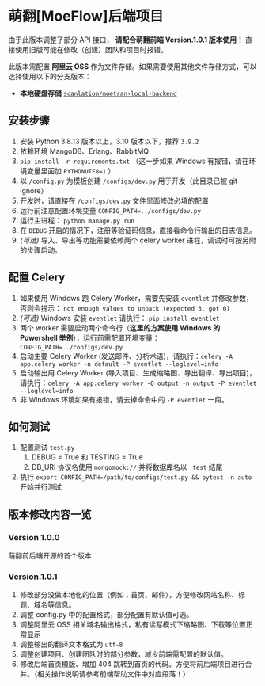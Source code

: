 # 萌翻[MoeFlow]后端项目

由于此版本调整了部分 API 接口， **请配合萌翻前端 Version.1.0.1 版本使用！** 直接使用旧版可能在修改（创建）团队和项目时报错。

此版本需配置 **阿里云 OSS** 作为文件存储。如果需要使用其他文件存储方式，可以选择使用以下的分支版本：

- **本地硬盘存储** [`scanlation/moetran-local-backend`](https://github.com/scanlation/moetran-local-backend)

## 安装步骤

1. 安装 Python 3.8.13 版本以上，3.10 版本以下，推荐 `3.9.2`
2. 依赖环境 MangoDB、Erlang、RabbitMQ
3. `pip install -r requirements.txt` （这一步如果 Windows 有报错，请在环境变量里面加 `PYTHONUTF8=1` ）
4. 以 `/config.py` 为模板创建 `/configs/dev.py` 用于开发（此目录已被 git ignore）
5. 开发时，请直接在 `/configs/dev.py` 文件里面修改必填的配置
6. 运行前注意配置环境变量 `CONFIG_PATH=../configs/dev.py`
7. 运行主进程： `python manage.py run`
8. 在 `DEBUG` 开启的情况下，注册等验证码信息，直接看命令行输出的日志信息。
9. _(可选)_ 导入、导出等功能需要依赖两个 celery worker 进程，调试时可按另附的步骤启动。

## 配置 Celery

1. 如果使用 Windows 跑 Celery Worker，需要先安装 `eventlet` 并修改参数，否则会提示： `not enough values to unpack (expected 3, got 0)`
2. _(可选)_ Windows 安装 `eventlet` 请执行： `pip install eventlet`
3. 两个 worker 需要启动两个命令行（**这里的方案使用 Windows 的 Powershell 举例**），运行前需配置环境变量：`CONFIG_PATH=../configs/dev.py`
4. 启动主要 Celery Worker (发送邮件、分析术语)，请执行：`celery -A app.celery worker -n default -P eventlet --loglevel=info`
5. 启动输出用 Celery Worker (导入项目、生成缩略图、导出翻译、导出项目)，请执行：`celery -A app.celery worker -Q output -n output -P eventlet --loglevel=info`
6. 非 Windows 环境如果有报错，请去掉命令中的 `-P eventlet` 一段。

## 如何测试

1. 配置测试 `test.py`
    1. DEBUG = True 和 TESTING = True
    2. DB_URI 协议名使用 `mongomock://` 并将数据库名以 `_test` 结尾
3. 执行 `export CONFIG_PATH=/path/to/configs/test.py && pytest -n auto` 开始并行测试

## 版本修改内容一览

### Version 1.0.0

萌翻前后端开源的首个版本

### Version.1.0.1

1. 修改部分没做本地化的位置（例如：首页、邮件），方便修改网站名称、标题、域名等信息。
2. 调整 config.py 中的配置格式，部分配置有默认值可选。
3. 调整阿里云 OSS 相关域名输出格式，私有读写模式下缩略图、下载等位置正常显示
4. 调整输出的翻译文本格式为 `utf-8`
5. 调整创建项目、创建团队时的部分参数，减少前端需配置的默认值。
6. 修改后端首页模版、增加 404 跳转到首页的代码。方便将前后端项目进行合并。（相关操作说明请参考前端帮助文件中对应段落！）
